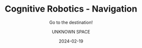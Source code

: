 ---
title: "Cognitive Robotics - Navigation"
subtitle: "Go to the destination!"
description: "Introduction to Robots' motion"
date: 2024-02-19
author: "UNKNOWN SPACE"
image: ""
tags: ["Cognitive Robotics"]
URL: "/2024/02/19/cognitive-robotics-sensors-navigation/"
categories:  ["notes"]
draft: true
---